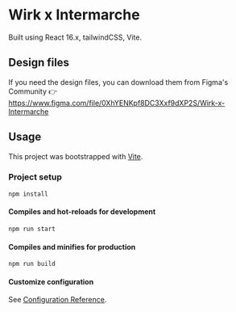 # Wirk x Intermarche

Built using React 16.x, tailwindCSS, Vite.

## Design files

If you need the design files, you can download them from Figma's Community 👉 https://www.figma.com/file/0XhYENKpf8DC3Xxf9dXP2S/Wirk-x-Intermarche

## Usage

This project was bootstrapped with [Vite](https://vitejs.dev/).

### Project setup
```
npm install
```

#### Compiles and hot-reloads for development
```
npm run start
```

#### Compiles and minifies for production
```
npm run build
```

#### Customize configuration
See [Configuration Reference](https://vitejs.dev/guide/).
